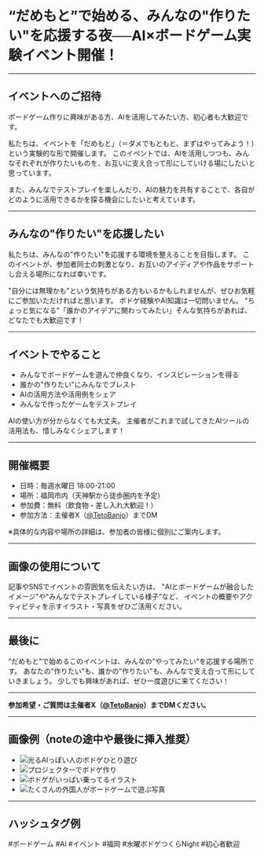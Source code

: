 # “だめもと”で始める、みんなの"作りたい"を応援する夜──AI×ボードゲーム実験イベント開催！

---

## イベントへのご招待

ボードゲーム作りに興味がある方、AIを活用してみたい方、初心者も大歓迎です。

私たちは、イベントを「だめもと」（＝ダメでもともと、まずはやってみよう！）という実験的な形で開催します。
このイベントでは、AIを活用しつつも、みんなそれぞれが作りたいものを、お互いに支え合って形にしていける場にしたいと思っています。

また、みんなでテストプレイを楽しんだり、AIの魅力を共有することで、各自がどのように活用できるかを探る機会にしたいと考えています。

---

## みんなの"作りたい"を応援したい

私たちは、みんなの"作りたい"を応援する環境を整えることを目指します。
このイベントが、参加者同士の刺激となり、お互いのアイディアや作品をサポートし合える場所になれば幸いです。

"自分には無理かも"という気持ちがある方もいるかもしれませんが、ぜひお気軽にご参加いただければと思います。
ボドゲ経験やAI知識は一切問いません。
"ちょっと気になる"「誰かのアイデアに関わってみたい」そんな気持ちがあれば、どなたでも大歓迎です！

---

## イベントでやること

- みんなでボードゲームを遊んで仲良くなり、インスピレーションを得る
- 誰かの"作りたい"にみんなでブレスト
- AIの活用方法や活用例をシェア
- みんなで作ったゲームをテストプレイ

AIの使い方が分からなくても大丈夫。
主催者がこれまで試してきたAIツールの活用法も、惜しみなくシェアします！

---

## 開催概要

- 日時：毎週水曜日 18:00-21:00
- 場所：福岡市内（天神駅から徒歩圏内を予定）
- 参加費：無料（飲食物・差し入れ大歓迎！）
- 参加方法：主催者X（[@TetoBanjo](https://x.com/TetoBanjo)）までDM

※具体的な内容や場所の詳細は、参加者の皆様に個別にご案内します。

---

## 画像の使用について

記事やSNSでイベントの雰囲気を伝えたい方は、
"AIとボードゲームが融合したイメージ"や"みんなでテストプレイしている様子"など、
イベントの概要やアクティビティを示すイラスト・写真をぜひご活用ください。

---

## 最後に

"だめもと"で始めるこのイベントは、みんなの"やってみたい"を応援する場所です。
あなたの"作りたい"も、誰かの"作りたい"も、みんなで支え合って形にしていきましょう。
少しでも興味があれば、ぜひ一度遊びに来てください！

---

**参加希望・ご質問は主催者X（[@TetoBanjo](https://x.com/TetoBanjo)）までDMください。**

---

## 画像例（noteの途中や最後に挿入推奨）

- ![光るAIっぽい人のボドゲひとり遊び](https://res.cloudinary.com/dg3mdcuju/image/upload/v1751450177/aibg02_hsbfsc.jpg)
- ![プロジェクターでボドゲ作り](https://res.cloudinary.com/dg3mdcuju/image/upload/v1751450178/aibg04_xaad2j.jpg)
- ![ボドゲがいっぱい乗ってるイラスト](https://res.cloudinary.com/dg3mdcuju/image/upload/v1751450178/aibg03_ie81az.jpg)
- ![たくさんの外国人がボードゲームで遊ぶ写真](https://res.cloudinary.com/dg3mdcuju/image/upload/v1751450179/aibg01_lbdyxt.jpg)

---

## ハッシュタグ例
#ボードゲーム #AI #イベント #福岡 #水曜ボドゲつくらNight #初心者歓迎 